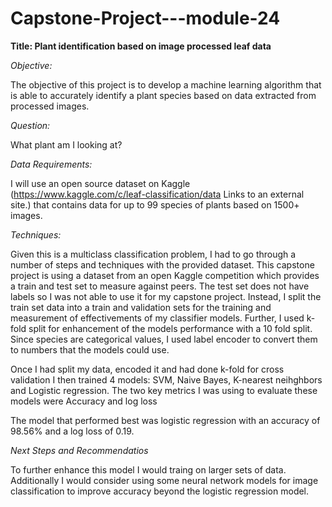 # Capstone-Project---module-24

**Title: Plant identification based on image processed leaf data**
 

*Objective:* 

The objective of this project is to develop a machine learning algorithm that is able to accurately identify a plant species based on data extracted from processed images. 

 

*Question:* 

What plant am I looking at? 

 

*Data Requirements:*

I will use an open source dataset on Kaggle (https://www.kaggle.com/c/leaf-classification/data Links to an external site.) that contains data for up to 99 species of plants based on 1500+ images. 

 

*Techniques:*

Given this is a multiclass classification problem, I had to go through a number of steps and techniques with the provided dataset. This capstone project is using a dataset from an open Kaggle competition which provides a train and test set to measure against peers. The test set does not have labels so I was not able to use it for my capstone project. Instead, I split the train set data into a train and validation sets for the training and measurement of effectivements of my classifier models. Further, I used k-fold split for enhancement of the models performance with a 10 fold split. Since species are categorical values, I used label encoder to convert them to numbers that the models could use. 

Once I had split my data, encoded it and had done k-fold for cross validation I then trained 4 models: SVM, Naive Bayes, K-nearest neihghbors and Logistic regression. The two key metrics I was using to evaluate these models were Accuracy and log loss

The model that performed best was logistic regression with an accuracy of 98.56% and a log loss of 0.19. 
 
*Next Steps and Recommendatios*

To further enhance this model I would traing on larger sets of data. Additionally I would consider using some neural network models for image classification to improve accuracy beyond the logistic regression model. 
